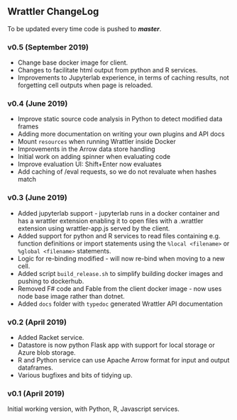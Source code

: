 ## Wrattler ChangeLog

To be updated every time code is pushed to ***master***.

### v0.5 (September 2019)
- Change base docker image for client.
- Changes to facilitate html output from python and R services.
- Improvements to Jupyterlab experience, in terms of caching results, not forgetting cell outputs when page is reloaded.

### v0.4 (June 2019)
- Improve static source code analysis in Python to detect modified data frames
- Adding more documentation on writing your own plugins and API docs
- Mount `resources` when running Wrattler inside Docker
- Improvements in the Arrow data store handling
- Initial work on adding spinner when evaluating code
- Improve evaluation UI: Shift+Enter now evaluates
- Add caching of /eval requests, so we do not revaluate when hashes match

### v0.3 (June 2019)

* Added jupyterlab support - jupyterlab runs in a docker container and has a wrattler extension enabling it to open files with a .wrattler extension using wrattler-app.js served by the client.
* Added support for python and R services to read files containing e.g. function definitions or import statements using the ```%local <filename>``` or ```%global <filename>``` statements.
* Logic for re-binding modified - will now re-bind when moving to a new cell.
* Added script ```build_release.sh``` to simplify building docker images and pushing to dockerhub.
* Removed F# code and Fable from the client docker image - now uses node base image rather than dotnet.
* Added `docs` folder with `typedoc` generated Wrattler API documentation

### v0.2 (April 2019)

* Added Racket service.
* Datastore is now python Flask app with support for local storage or Azure blob storage.
* R and Python service can use Apache Arrow format for input and output dataframes.
* Various bugfixes and bits of tidying up.

### v0.1	(April 2019)

Initial working version, with Python, R, Javascript services.
